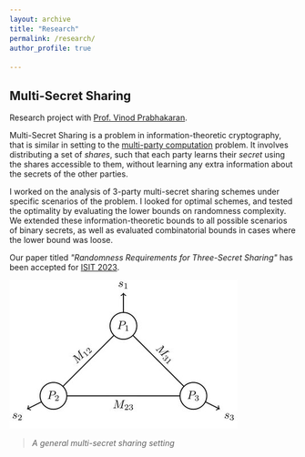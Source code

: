 ```yaml
---
layout: archive
title: "Research"
permalink: /research/
author_profile: true

---
```


## Multi-Secret Sharing  
Research project with [Prof. Vinod Prabhakaran](https://www.tifr.res.in/~vinodmp/).  

Multi-Secret Sharing is a problem in information-theoretic cryptography, that is similar in setting to the [multi-party computation](https://en.wikipedia.org/wiki/Secure_multi-party_computation) problem. It involves distributing a set of *shares*, such that each party learns their *secret* using the shares accessible to them, without learning any extra information about the secrets of the other parties.  

I worked on the analysis of 3-party multi-secret sharing schemes under specific scenarios of the problem. I looked for optimal schemes, and tested the optimality by evaluating the lower bounds on randomness complexity. We extended these information-theoretic bounds to all possible scenarios of binary secrets, as well as evaluated combinatorial bounds in cases where the lower bound was loose.  

Our paper titled *"Randomness Requirements for Three-Secret Sharing"* has been accepted for [ISIT 2023](https://isit2023.org/). 

![Multi-Secret Sharing Problem](/images/SecretSharing.jpg)  
> *A general multi-secret sharing setting*
